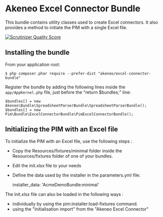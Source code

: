 Akeneo Excel Connector Bundle
=============================

This bundle contains utility classes used to create Excel connectors.
It also provides a method to initiate the PIM with a single Excel file.

[![Scrutinizer Quality Score](https://scrutinizer-ci.com/g/akeneo/ExcelConnectorBundle/badges/quality-score.png?s=9732bdac97b997021b1c925f923ecbf405a509d4)](https://scrutinizer-ci.com/g/akeneo/ExcelConnectorBundle/)

Installing the bundle
---------------------
From your application root:

    $ php composer.phar require --prefer-dist "akeneo/excel-connector-bundle"

Register the bundle by adding the following lines inside the `app/AppKernel.php` file, just before the "return $bundles;" line:

    $bundles[] = new Akeneo\Bundle\SpreadsheetParserBundle\SpreadsheetParserBundle();
    $bundles[] = new Pim\Bundle\ExcelConnectorBundle\PimExcelConnectorBundle();


Initializing the PIM with an Excel file
---------------------------------------

To initialize the PIM with an Excel file, use the following steps :

 * Copy the Resources/fixtures/minimal folder inside the Resources/fixtures folder of one of your bundles.
 * Edit the init.xlsx file to your needs
 * Define the data used by the installer in the parameters.yml file:

    installer_data: 'AcmeDemoBundle:minimal'

The init.xlsx file can also be loaded in the following ways :

 * individually by using the pim:installer:load-fixtures command.
 * using the "Initialisation import" from the "Akeneo Excel Connector"

